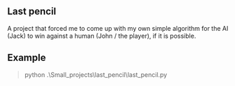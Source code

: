 ## Last pencil
A project that forced me to come up with my own simple algorithm for the AI (Jack) to win against a human (John / the player), if it is possible.

## Example
> python .\Small_projects\last_pencil\last_pencil.py